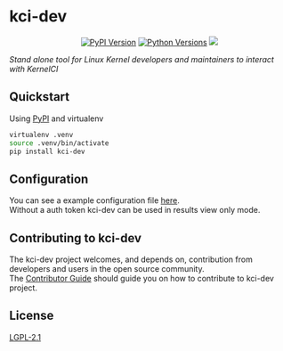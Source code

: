 # kci-dev

<p align="center">
  <a href="https://pypi.org/project/kci-dev"><img alt="PyPI Version" src="https://img.shields.io/pypi/v/kci-dev.svg?maxAge=86400" /></a>
  <a href="https://pypi.org/project/kci-dev"><img alt="Python Versions" src="https://img.shields.io/pypi/pyversions/kci-dev.svg?maxAge=86400" /></a>
  <a href="https://www.bestpractices.dev/projects/9829"><img src="https://www.bestpractices.dev/projects/9829/badge"></a>
</p>

*Stand alone tool for Linux Kernel developers and maintainers to interact with KernelCI*

## Quickstart

Using [PyPI](https://pypi.org/project/kci-dev/) and virtualenv
```sh
virtualenv .venv
source .venv/bin/activate
pip install kci-dev
```

## Configuration

You can see a example configuration file [here](https://github.com/kernelci/kci-dev/blob/main/docs/_index.md#configuration).  
Without a auth token kci-dev can be used in results view only mode.

## Contributing to kci-dev

The kci-dev project welcomes, and depends on, contribution from developers and users in the open source community.  
The [Contributor Guide](https://github.com/kernelci/kci-dev/blob/main/CONTRIBUTING.md) should guide you on how to contribute to kci-dev project.


## License

[LGPL-2.1](https://github.com/kernelci/kci-dev/blob/main/LICENSE)
